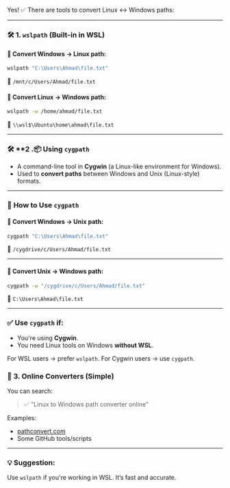 Yes! ✅ There are tools to convert Linux ↔ Windows paths:

---

### 🛠️ **1. `wslpath` (Built-in in WSL)**

#### 🔹 Convert **Windows → Linux path**:

```bash
wslpath "C:\Users\Ahmad\file.txt"
```

🟰 `/mnt/c/Users/Ahmad/file.txt`

#### 🔹 Convert **Linux → Windows path**:

```bash
wslpath -w /home/ahmad/file.txt
```

🟰 `\\wsl$\Ubuntu\home\ahmad\file.txt`

---

### 🛠️ **2 .📦 **Using `cygpath`**

* A command-line tool in **Cygwin** (a Linux-like environment for Windows).
* Used to **convert paths** between Windows and Unix (Linux-style) formats.

---

### 🔄 **How to Use `cygpath`**

#### 🔹 Convert **Windows → Unix path**:

```bash
cygpath "C:\Users\Ahmad\file.txt"
```

🟰 `/cygdrive/c/Users/Ahmad/file.txt`

---

#### 🔹 Convert **Unix → Windows path**:

```bash
cygpath -w "/cygdrive/c/Users/Ahmad/file.txt"
```

🟰 `C:\Users\Ahmad\file.txt`

---

### ✅ Use `cygpath` if:

* You're using **Cygwin**.
* You need Linux tools on Windows **without WSL**.

For WSL users → prefer `wslpath`.
For Cygwin users → use `cygpath`.


### 🧩 **3. Online Converters (Simple)**

You can search:

> ✅ "Linux to Windows path converter online"

Examples:

* [pathconvert.com](https://pathconvert.com/)
* Some GitHub tools/scripts

---

### 💡 Suggestion:

Use `wslpath` if you're working in WSL. It’s fast and accurate.

